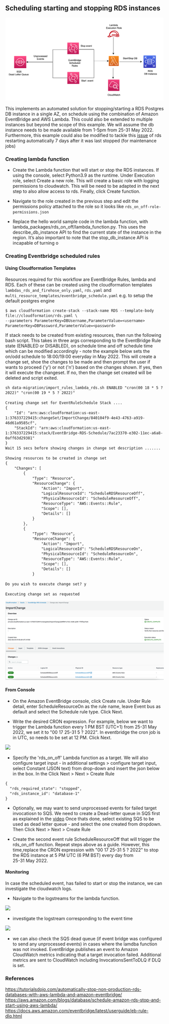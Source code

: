 ## Scheduling starting and stopping RDS instances

![](../screenshots/stop-start-db-instance-workflow.png)

This implements an automated solution for stopping/starting a RDS Postgres DB instance in a single AZ, on schedule using the 
combination of Amazon EventBridge and AWS Lambda. This could also be extended to multiple instances but beyond the 
scope of this example. We will assume the db instance needs to be made available from 1-5pm 
from 25-31 May 2022.
Furthermore, this example could also be modified to tackle this [issue](https://aws.amazon.com/premiumsupport/knowledge-center/rds-stop-seven-days/#:~:text=If%20you%20don't%20manually,system%2C%20or%20database%20engine%20version.
) of rds restarting automatically 7 days after it was last stopped (for maintenance jobs)

### Creating lambda function

* Create the Lambda function that will start or stop the RDS instances. If using the console,
  select Python3.9 as the runtime. Under Execution role, select Create a new role. This 
  will create a basic role with logging permissions to cloudwatch. This will be need to be adapted in the next step
  to also allow access to rds. Finally, click Create function.

* Navigate to the role created in the previous step and edit the permissions policy
  attached to the role so it looks like `rds_on_off-role-permissions.json`
  
* Replace the hello world sample code in the lambda function, with lambda_packages/rds_on_off/lambda_function.py. This uses the 
  describe_db_instance API to find the current state of the instance in the region. It’s also important to note that the stop_db_instance API is incapable of turning o

### Creating Eventbridge scheduled rules


#### Using Cloudformation Templates

Resources required for this workflow are EventBridge Rules, lambda and RDS. Each of these can be created
using the cloudformation templates `lambdas_rds_and_firehose_only.yaml`, `rds.yaml` and 
`multi_resource_templates/eventbridge_schedule.yaml`  e.g. to setup the default postgres engine

```shell
$ aws cloudformation create-stack --stack-name RDS --template-body file://cloudformation/rds.yaml \
--parameters ParameterKey=DBUsername,ParameterValue=<username> ParameterKey=DBPassword,ParameterValue=<password>
```

If stack needs to be created from existing resources, then run the following bash script.
This takes in three args corresponding to the EventBridge Rule state (ENABLED or DISABLED), on schedule time and off schedule time
which can be modified accordingly - note the example below sets the on/odd schedule to 18:00/19:00 everyday 
in May 2022.
This will create a change set, shoe the changes to be made and then prompt the user if wants to proceed ('y') or not ('n')
based on the changes shown. If yes, then it will execute the changeset. If no, then the change set created
will be deleted and script exited.

```shell
sh data-migration/import_rules_lambda_rds.sh ENABLED "cron(00 18 * 5 ? 2022)" "cron(00 19 * 5 ? 2022)"

Creating change set for EventRuleSchedule Stack ....
{
    "Id": "arn:aws:cloudformation:us-east-1:376337229415:changeSet/ImportChange/840104f9-4e43-4763-a919-46d61a9585cf",
    "StackId": "arn:aws:cloudformation:us-east-1:376337229415:stack/EventBridge-RDS-Schedule/7ac23370-e302-11ec-a6a8-0aff63d29381"
}
Wait 15 secs before showing changes in change set description .......

Showing resources to be created in change set
{
    "Changes": [
        {
            "Type": "Resource",
            "ResourceChange": {
                "Action": "Import",
                "LogicalResourceId": "ScheduleRDSResourceOff",
                "PhysicalResourceId": "ScheduleResourceOff",
                "ResourceType": "AWS::Events::Rule",
                "Scope": [],
                "Details": []
            }
        },
        {
            "Type": "Resource",
            "ResourceChange": {
                "Action": "Import",
                "LogicalResourceId": "ScheduleRDSResourceOn",
                "PhysicalResourceId": "ScheduleResourceOn",
                "ResourceType": "AWS::Events::Rule",
                "Scope": [],
                "Details": []
            }

Do you wish to execute change set? y

Executing change set as requested
```


![](../screenshots/import-changeset-eventbridge.png)

#### From Console

* On the Amazon EventBridge console, click Create rule. Under Rule detail, enter ScheduleResourceOn as the rule name, 
  leave Event bus as default and select the Schedule rule type. Click Next.

* Write the desired CRON expression. For example, below we want to trigger the Lambda function every 1 PM BST (UTC+1) from 
   25-31 May 2022, we set it to  "00 17 25-31 5 ? 2022". In eventbridge the cron job is in UTC, so needs to be set at 
  12 PM. Click Next.

![](../screenshots/screenshots/eventbridge_schedule_cron.png)

* Specify the 'rds_on_off' Lambda function as a target. We will also configure target input - in additional 
  settings > configure target input, select Constant (JSON text) from drop-down and insert 
  the json below in the box. In the Click Next > Next > Create Rule
  
```
{
  "rds_required_state": "stopped",
  "rds_instance_id": "database-1"
}
```

* Optionally, we may want to send unprocessed events for failed target invocatiosn to SQS. 
  We need to create a Dead-letter queue in SQS first  as explained in the [video](  https://docs.aws.amazon.com/eventbridge/latest/userguide/eb-rule-dlq.html )
  Once thats done, select existing SQS to be used as dead letter queue - and select the one created from dropdown. 
  Then Click Next > Next > Create Rule 


* Create the second event rule ScheduleResourceOff that will trigger the rds_on_off function. Repeat steps above as a guide. 
  However, this time,replace the CRON expression with "00 17 25-31 5 ? 2022" to stop the RDS instance at 5 PM UTC (6 PM BST) every day from  
  25-31 May 2022.
  
#### Monitoring

In case the scheduled event, has failed to start or stop the instance, we can investigate 
the cloudwatch logs. 

* Navigate to the logstreams for the lambda function. 

![](../screenshots/screenshots/screenshots/rds_on_off_logstream.png)

* investigate the logstream corresponding to the event time 

![](../screenshots/screenshots/screenshots/rds_lambda_logs_off_event.png)


* we can also check the SQS dead queue (if event bridge was configured to send any unprocessed events) in cases
  where the lamdba function was not invoked. EventBridge publishes an event to Amazon CloudWatch metrics 
  indicating that a target invocation failed.  Additional metrics are sent to CloudWatch including InvocationsSentToDLQ
  if DLQ is set. 

### References
https://tutorialsdojo.com/automatically-stop-non-production-rds-databases-with-aws-lambda-and-amazon-eventbridge/
https://aws.amazon.com/blogs/database/schedule-amazon-rds-stop-and-start-using-aws-lambda/
https://docs.aws.amazon.com/eventbridge/latest/userguide/eb-rule-dlq.html
